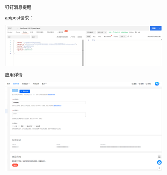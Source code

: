 钉钉消息提醒

apipost请求：

![image-20231008105826320](https://raw.githubusercontent.com/JackYuOne/blogimage/main/images/image-20231008105826320.png)

应用详情

![image-20231008110227864](https://raw.githubusercontent.com/JackYuOne/blogimage/main/images/image-20231008110227864.png)